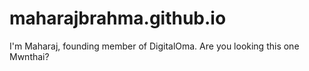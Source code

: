 # maharajbrahma.github.io
I'm Maharaj, founding member of DigitalOma. Are you looking this one Mwnthai?
